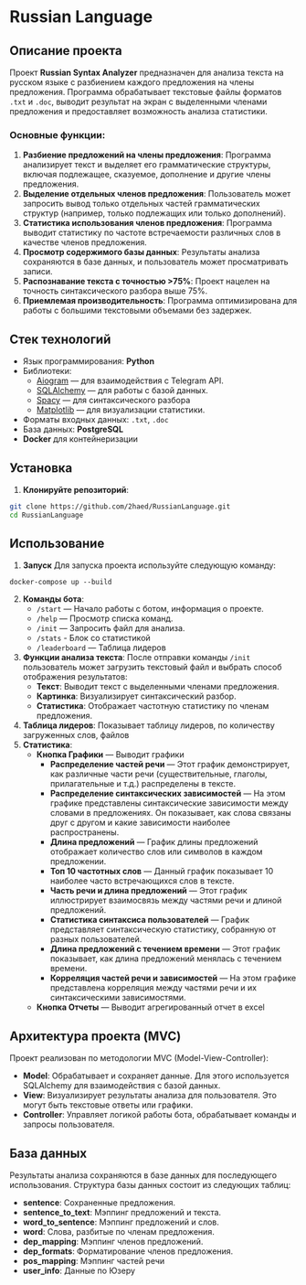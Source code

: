 # Russian Language
## Описание проекта
Проект **Russian Syntax Analyzer** предназначен для анализа текста на русском языке с разбиением каждого предложения на члены предложения. Программа обрабатывает текстовые файлы форматов `.txt` и `.doc`, выводит результат на экран с выделенными членами предложения и предоставляет возможность анализа статистики.
### Основные функции:
1. **Разбиение предложений на члены предложения**: Программа анализирует текст и выделяет его грамматические структуры, включая подлежащее, сказуемое, дополнение и другие члены предложения.
2. **Выделение отдельных членов предложения**: Пользователь может запросить вывод только отдельных частей грамматических структур (например, только подлежащих или только дополнений).
3. **Статистика использования членов предложения**: Программа выводит статистику по частоте встречаемости различных слов в качестве членов предложения.
4. **Просмотр содержимого базы данных**: Результаты анализа сохраняются в базе данных, и пользователь может просматривать записи.
5. **Распознавание текста с точностью >75%**: Проект нацелен на точность синтаксического разбора выше 75%.
6. **Приемлемая производительность**: Программа оптимизирована для работы с большими текстовыми объемами без задержек.
   
## Стек технологий
- Язык программирования: **Python**
- Библиотеки:
  - [Aiogram](https://github.com/aiogram/aiogram) — для взаимодействия с Telegram API.
  - [SQLAlchemy](https://www.sqlalchemy.org/) — для работы с базой данных.
  - [Spacy](https://spacy.io/models/ru) — для синтаксического разбора
  - [Matplotlib](https://matplotlib.org/) — для визуализации статистики.
- Форматы входных данных: `.txt`, `.doc`
- База данных: **PostgreSQL**
- **Docker** для контейнеризации 
## Установка
1. **Клонируйте репозиторий**:
```bash
git clone https://github.com/2haed/RussianLanguage.git
cd RussianLanguage
```
## Использование
1. **Запуск**
Для запуска проекта используйте следующую команду:
```
docker-compose up --build
```
2. **Команды бота**:
   - `/start` — Начало работы с ботом, информация о проекте.
   - `/help` — Просмотр списка команд.
   - `/init` — Запросить файл для анализа.
   - `/stats` - Блок со статистикой
   - `/leaderboard` — Таблица лидеров 
3. **Функции анализа текста**:
   После отправки команды `/init` пользователь может загрузить текстовый файл и выбрать способ отображения результатов:
   - **Текст**: Выводит текст с выделенными членами предложения.
   - **Картинка**: Визуализирует синтаксический разбор.
   - **Статистика**: Отображает частотную статистику по членам предложения.
4. **Таблица лидеров**:
   Показывает таблицу лидеров, по количеству загруженных слов, файлов
5. **Статистика**:
   - **Кнопка Графики** — Выводит графики
      - **Распределение частей речи** — Этот график демонстрирует, как различные части речи (существительные, глаголы, прилагательные и т.д.) распределены в тексте.
      - **Распределение синтаксических зависимостей** — На этом графике представлены синтаксические зависимости между словами в предложениях. Он показывает, как слова связаны друг с другом и какие зависимости наиболее распространены.
      - **Длина предложений** — График длины предложений отображает количество слов или символов в каждом предложении.
      - **Топ 10 частотных слов** — Данный график показывает 10 наиболее часто встречающихся слов в тексте.
      - **Часть речи и длина предложений** — Этот график иллюстрирует взаимосвязь между частями речи и длиной предложений. 
      - **Статистика синтаксиса пользователей** — График представляет синтаксическую статистику, собранную от разных пользователей.
      - **Длина предложений с течением времени** — Этот график показывает, как длина предложений менялась с течением времени. 
      - **Корреляция частей речи и зависимостей** — На этом графике представлена корреляция между частями речи и их синтаксическими зависимостями.
   - **Кнопка Отчеты** — Выводит агрегированный отчет в excel
## Архитектура проекта (MVC)
Проект реализован по методологии MVC (Model-View-Controller):
- **Model**: Обрабатывает и сохраняет данные. Для этого используется SQLAlchemy для взаимодействия с базой данных.
- **View**: Визуализирует результаты анализа для пользователя. Это могут быть текстовые ответы или графики.
- **Controller**: Управляет логикой работы бота, обрабатывает команды и запросы пользователя.
## База данных
Результаты анализа сохраняются в базе данных для последующего использования. Структура базы данных состоит из следующих таблиц:
- **sentence**: Сохраненные предложения.
- **sentence_to_text**: Мэппинг предложений и текста.
- **word_to_sentence**: Мэппинг предложений и слов.
- **word**: Слова, разбитые по членам предложения.
- **dep_mapping**: Мэппинг членов предложений.
- **dep_formats**: Форматирование членов предложения.
- **pos_mapping**: Мэппинг частей речи
- **user_info**: Данные по Юзеру 